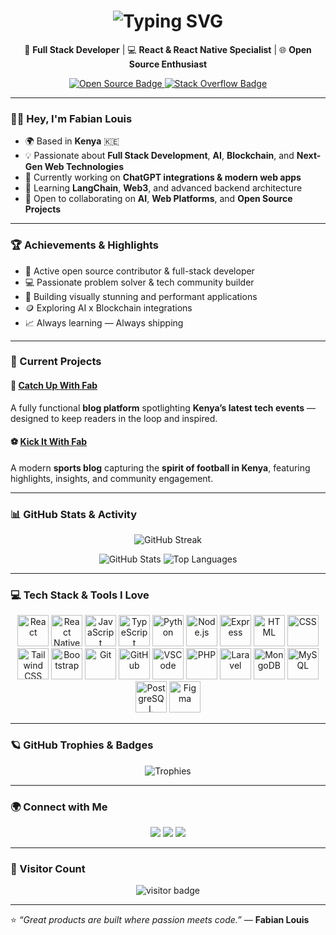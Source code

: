 <!-- ✨ Animated Typing Intro -->
<h1 align="center">
  <img src="https://readme-typing-svg.herokuapp.com?font=Fira+Code&pause=1000&color=00C2CB&center=true&vCenter=true&width=600&lines=👋+Hey,+I'm+Fabian+Louis;🚀+Full+Stack+Developer;⚛️+React+%7C+React+Native+Specialist;🌍+Tech+Enthusiast+from+Kenya;🎯+Building+impactful+digital+experiences" alt="Typing SVG" />
</h1>

<p align="center">
  🚀 <strong>Full Stack Developer</strong> | 💻 <strong>React & React Native Specialist</strong> | 🌐 <strong>Open Source Enthusiast</strong>
</p>

<p align="center">
  <a href="https://committers.top/india_private" target="_blank">
    <img src="https://img.shields.io/badge/Active-Open%20Source%20Contributor-blue?style=for-the-badge" alt="Open Source Badge"/>
  </a>
  <a href="https://stackoverflow.com" target="_blank">
    <img src="https://img.shields.io/badge/StackOverflow-Active%20Contributor-brightgreen?style=for-the-badge" alt="Stack Overflow Badge"/>
  </a>
</p>

---

### 🧑‍💻 Hey, I'm Fabian Louis

- 🌍 Based in **Kenya** 🇰🇪  
- 💡 Passionate about **Full Stack Development**, **AI**, **Blockchain**, and **Next-Gen Web Technologies**  
- 🔭 Currently working on **ChatGPT integrations & modern web apps**  
- 🌱 Learning **LangChain**, **Web3**, and advanced backend architecture  
- 🤝 Open to collaborating on **AI**, **Web Platforms**, and **Open Source Projects**

---

### 🏆 Achievements & Highlights

- 🏅 Active open source contributor & full-stack developer  
- 💻 Passionate problem solver & tech community builder  
- 🚀 Building visually stunning and performant applications  
- 🪙 Exploring AI x Blockchain integrations  
- 📈 Always learning — Always shipping

---

### 🚀 Current Projects

#### 📰 [Catch Up With Fab](https://catchupwithfab.lovable.app/)
A fully functional **blog platform** spotlighting **Kenya’s latest tech events** — designed to keep readers in the loop and inspired.

#### ⚽ [Kick It With Fab](https://kickitwithfab.bolt.host/)
A modern **sports blog** capturing the **spirit of football in Kenya**, featuring highlights, insights, and community engagement.

---

### 📊 GitHub Stats & Activity

<p align="center">
  <img src="https://streak-stats.demolab.com?user=fabianlouis&theme=tokyonight&hide_border=true" alt="GitHub Streak"/>
</p>

<p align="center">
  <img src="https://github-readme-stats.vercel.app/api?username=fabianlouis&show_icons=true&theme=tokyonight&hide_border=true" alt="GitHub Stats"/>
  <img src="https://github-readme-stats.vercel.app/api/top-langs/?username=fabianlouis&layout=compact&theme=tokyonight&hide_border=true" alt="Top Languages"/>
</p>

---

### 💻 Tech Stack & Tools I Love

<p align="center">
  <img src="https://cdn.jsdelivr.net/gh/devicons/devicon/icons/react/react-original.svg" height="50" alt="React" class="bounce"/>
  <img src="https://cdn.jsdelivr.net/gh/devicons/devicon/icons/react/react-original.svg" height="50" alt="React Native" class="bounce"/>
  <img src="https://cdn.jsdelivr.net/gh/devicons/devicon/icons/javascript/javascript-original.svg" height="50" alt="JavaScript" class="bounce"/>
  <img src="https://cdn.jsdelivr.net/gh/devicons/devicon/icons/typescript/typescript-original.svg" height="50" alt="TypeScript" class="bounce"/>
  <img src="https://cdn.jsdelivr.net/gh/devicons/devicon/icons/python/python-original.svg" height="50" alt="Python" class="bounce"/>
  <img src="https://cdn.jsdelivr.net/gh/devicons/devicon/icons/nodejs/nodejs-original.svg" height="50" alt="Node.js" class="bounce"/>
  <img src="https://cdn.jsdelivr.net/gh/devicons/devicon/icons/express/express-original.svg" height="50" alt="Express" class="bounce"/>
  <img src="https://cdn.jsdelivr.net/gh/devicons/devicon/icons/html5/html5-original.svg" height="50" alt="HTML" class="bounce"/>
  <img src="https://cdn.jsdelivr.net/gh/devicons/devicon/icons/css3/css3-original.svg" height="50" alt="CSS" class="bounce"/>
  <img src="https://www.vectorlogo.zone/logos/tailwindcss/tailwindcss-icon.svg" height="50" alt="Tailwind CSS" class="bounce"/>
  <img src="https://cdn.jsdelivr.net/gh/devicons/devicon/icons/bootstrap/bootstrap-original.svg" height="50" alt="Bootstrap" class="bounce"/>
  <img src="https://cdn.jsdelivr.net/gh/devicons/devicon/icons/git/git-original.svg" height="50" alt="Git" class="bounce"/>
  <img src="https://cdn.jsdelivr.net/gh/devicons/devicon/icons/github/github-original.svg" height="50" alt="GitHub" class="bounce"/>
  <img src="https://cdn.jsdelivr.net/gh/devicons/devicon/icons/vscode/vscode-original.svg" height="50" alt="VSCode" class="bounce"/>
  <img src="https://cdn.jsdelivr.net/gh/devicons/devicon/icons/php/php-original.svg" height="50" alt="PHP" class="bounce"/>
  <img src="https://cdn.jsdelivr.net/gh/devicons/devicon/icons/laravel/laravel-original.svg" height="50" alt="Laravel" class="bounce"/>
  <img src="https://cdn.jsdelivr.net/gh/devicons/devicon/icons/mongodb/mongodb-original.svg" height="50" alt="MongoDB" class="bounce"/>
  <img src="https://cdn.jsdelivr.net/gh/devicons/devicon/icons/mysql/mysql-original.svg" height="50" alt="MySQL" class="bounce"/>
  <img src="https://cdn.jsdelivr.net/gh/devicons/devicon/icons/postgresql/postgresql-original.svg" height="50" alt="PostgreSQL" class="bounce"/>
  <img src="https://cdn.jsdelivr.net/gh/devicons/devicon/icons/figma/figma-original.svg" height="50" alt="Figma" class="bounce"/>
</p>

<!-- Bounce Animation -->
<style>
.bounce {
  display:inline-block;
  animation: bounce 2s infinite;
}
@keyframes bounce {
  0%, 20%, 50%, 80%, 100% {transform: translateY(0);}
  40% {transform: translateY(-10px);}
  60% {transform: translateY(-5px);}
}
</style>

---

### 🪐 GitHub Trophies & Badges

<p align="center">
  <img src="https://github-profile-trophy.vercel.app/?username=fabianlouis&theme=tokyonight&no-frame=true&row=1&column=6" alt="Trophies"/>
</p>

---

### 🌍 Connect with Me

<p align="center">
  <a href="https://x.com/_fabianlouis"><img src="https://img.shields.io/badge/X-@FabianLouis-black?style=for-the-badge&logo=x" /></a>
  <a href="https://fabianlouis.figma.site"><img src="https://img.shields.io/badge/Portfolio-Figma-black?style=for-the-badge&logo=figma" /></a>
  <a href="mailto:fabianlouis99@gmail.com"><img src="https://img.shields.io/badge/Email-Contact%20Me-green?style=for-the-badge&logo=gmail" /></a>
</p>

---

### 👀 Visitor Count

<p align="center">
  <img src="https://komarev.com/ghpvc/?username=fabianlouis&label=Profile%20Views&color=0e75b6&style=for-the-badge" alt="visitor badge"/>
</p>

---

⭐️ *“Great products are built where passion meets code.”* — **Fabian Louis**
